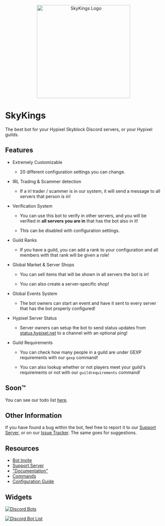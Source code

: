 <a href="https://discord.gg/XqUQBqTh27">
    <p align="center">
        <img width="300" height="300" src="https://i.imgur.com/sPBmNZY.png" alt="SkyKings Logo">
    </p>
</a>

# SkyKings
The best bot for your Hypixel Skyblock Discord servers, or your Hypixel guilds.

## Features

- Extremely Customizable

    - 20 different configuration settings you can change.

- IRL Trading & Scammer detection
    
    - If a irl trader / scammer is in our system, it will send a message to all servers that person is in!
    
- Verification System

    - You can use this bot to verify in other servers, and you will be verified in **all servers you are in** that has the bot also in it!

    - This can be disabled with configuration settings.

- Guild Ranks

    - If you have a guild, you can add a rank to your configuration and all members with that rank will be given a role!

- Global Market & Server Shops

    - You can sell items that will be shown in all servers the bot is in!
    
    - You can also create a server-specific shop!

- Global Events System

    - The bot owners can start an event and have it sent to every server that has the bot properly configured!

- Hypixel Server Status

    - Server owners can setup the bot to send status updates from [status.hypixel.net](https://status.hypixel.net) to a channel with an optional ping!

- Guild Requirements

    - You can check how many people in a guild are under GEXP requirements with our `gexp` command!

    - You can also lookup whether or not players meet your guild's requirements or not with our `guildrequirements` command!

## Soon™

You can see our todo list [here](https://github.com/plun1331/SkyKings/projects/1).

## Other Information

If you have found a bug within the bot, feel free to report it to our [Support Server](https://discord.gg/XqUQBqTh27), or on our [Issue Tracker](https://github.com/plun1331/SkyKings/issues). The same goes for suggestions.

## Resources
- [Bot Invite](https://discord.com/oauth2/authorize?client_id=797974550834053203&scope=bot&permissions=402934848)
- [Support Server](https://discord.gg/XqUQBqTh27)
- ["Documentation"](https://github.com/plun1331/SkyKings)
- [Commands](https://github.com/plun1331/SkyKings/blob/main/commands.md)
- [Configuration Guide](https://github.com/plun1331/SkyKings/blob/main/config.md)

## Widgets
[![Discord Bots](https://top.gg/api/widget/797974550834053203.svg)](https://top.gg/bot/797974550834053203)

[![Discord Bot List](https://discordbotlist.com/bots/797974550834053203/widget)](https://discordbotlist.com/bots/797974550834053203)

